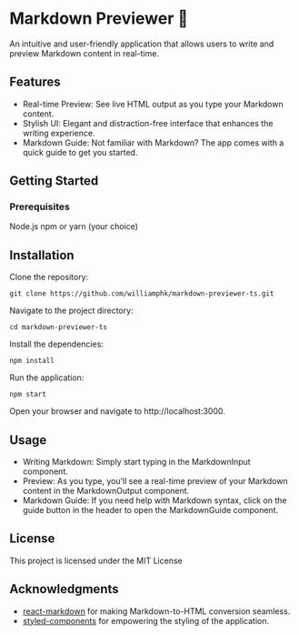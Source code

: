 
# Markdown Previewer 📝
An intuitive and user-friendly application that allows users to write and preview Markdown content in real-time.

## Features
- Real-time Preview: See live HTML output as you type your Markdown content.
- Stylish UI: Elegant and distraction-free interface that enhances the writing experience.
- Markdown Guide: Not familiar with Markdown? The app comes with a quick guide to get you started.

## Getting Started
### Prerequisites
Node.js
npm or yarn (your choice)

## Installation
Clone the repository:
```
git clone https://github.com/williamphk/markdown-previewer-ts.git
```

Navigate to the project directory:
```
cd markdown-previewer-ts
```

Install the dependencies:
```
npm install
```

Run the application:
```
npm start
```

Open your browser and navigate to http://localhost:3000.

## Usage
- Writing Markdown: Simply start typing in the MarkdownInput component.
- Preview: As you type, you'll see a real-time preview of your Markdown content in the MarkdownOutput component.
- Markdown Guide: If you need help with Markdown syntax, click on the guide button in the header to open the MarkdownGuide component.

## License
This project is licensed under the MIT License

## Acknowledgments
- [react-markdown](https://github.com/remarkjs/react-markdown) for making Markdown-to-HTML conversion seamless.
- [styled-components](https://styled-components.com/) for empowering the styling of the application.
